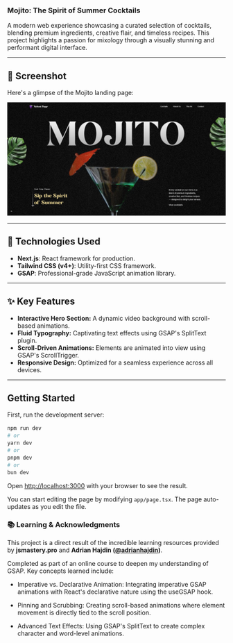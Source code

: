 ### Mojito: The Spirit of Summer Cocktails

A modern web experience showcasing a curated selection of cocktails, blending premium ingredients, creative flair, and timeless recipes. This project highlights a passion for mixology through a visually stunning and performant digital interface.

---

## 📸 Screenshot

Here's a glimpse of the Mojito landing page:

![Screenshot of the Mojito Landing Page](public/images/mojito.png)

---

## 🚀 Technologies Used

- **Next.js**: React framework for production.
- **Tailwind CSS (v4+)**: Utility-first CSS framework.
- **GSAP**: Professional-grade JavaScript animation library.

---

## ✨ Key Features

- **Interactive Hero Section:** A dynamic video background with scroll-based animations.
- **Fluid Typography:** Captivating text effects using GSAP's SplitText plugin.
- **Scroll-Driven Animations:** Elements are animated into view using GSAP's ScrollTrigger.
- **Responsive Design:** Optimized for a seamless experience across all devices.

---

## Getting Started

First, run the development server:

```bash
npm run dev
# or
yarn dev
# or
pnpm dev
# or
bun dev
```

Open [http://localhost:3000](http://localhost:3000) with your browser to see the result.

You can start editing the page by modifying `app/page.tsx`. The page auto-updates as you edit the file.

### 📚 Learning & Acknowledgments

This project is a direct result of the incredible learning resources provided by **jsmastery.pro** and **Adrian Hajdin ([@adrianhajdin](https://github.com/adrianhajdin))**.

Completed as part of an online course to deepen my understanding of GSAP. Key concepts learned include:

- Imperative vs. Declarative Animation: Integrating imperative GSAP animations with React's declarative nature using the useGSAP hook.

- Pinning and Scrubbing: Creating scroll-based animations where element movement is directly tied to the scroll position.

- Advanced Text Effects: Using GSAP's SplitText to create complex character and word-level animations.

